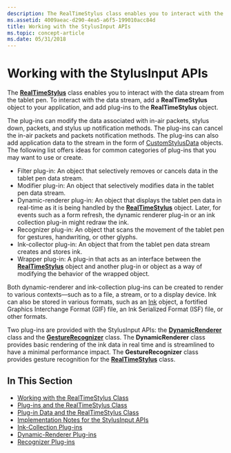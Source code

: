 ```yaml
---
description: The RealTimeStylus class enables you to interact with the data stream from the tablet pen. To interact with the data stream, add a RealTimeStylus object to your application, and add plug-ins to the RealTimeStylus object.
ms.assetid: 4009aeac-d290-4ea5-a6f5-199010acc84d
title: Working with the StylusInput APIs
ms.topic: concept-article
ms.date: 05/31/2018
---
```


# Working with the StylusInput APIs

The [**RealTimeStylus**](realtimestylus-class.md) class enables you to interact with the data stream from the tablet pen. To interact with the data stream, add a **RealTimeStylus** object to your application, and add plug-ins to the **RealTimeStylus** object.

The plug-ins can modify the data associated with in-air packets, stylus down, packets, and stylus up notification methods. The plug-ins can cancel the in-air packets and packets notification methods. The plug-ins can also add application data to the stream in the form of [CustomStylusData](/previous-versions/ms575208(v=vs.100)) objects. The following list offers ideas for common categories of plug-ins that you may want to use or create.

-   Filter plug-in: An object that selectively removes or cancels data in the tablet pen data stream.
-   Modifier plug-in: An object that selectively modifies data in the tablet pen data stream.
-   Dynamic-renderer plug-in: An object that displays the tablet pen data in real-time as it is being handled by the [**RealTimeStylus**](realtimestylus-class.md) object. Later, for events such as a form refresh, the dynamic renderer plug-in or an ink collection plug-in might redraw the ink.
-   Recognizer plug-in: An object that scans the movement of the tablet pen for gestures, handwriting, or other glyphs.
-   Ink-collector plug-in: An object that from the tablet pen data stream creates and stores ink.
-   Wrapper plug-in: A plug-in that acts as an interface between the [**RealTimeStylus**](realtimestylus-class.md) object and another plug-in or object as a way of modifying the behavior of the wrapped object.

Both dynamic-renderer and ink-collection plug-ins can be created to render to various contexts—such as to a file, a stream, or to a display device. Ink can also be stored in various formats, such as an [Ink](/previous-versions/aa515768(v=msdn.10)) object, a fortified Graphics Interchange Format (GIF) file, an Ink Serialized Format (ISF) file, or other formats.

Two plug-ins are provided with the StylusInput APIs: the [**DynamicRenderer**](/previous-versions/windows/desktop/legacy/ms701168(v=vs.85)) class and the [**GestureRecognizer**](gesturerecognizer-class.md) class. The **DynamicRenderer** class provides basic rendering of the ink data in real time and is streamlined to have a minimal performance impact. The **GestureRecognizer** class provides gesture recognition for the [**RealTimeStylus**](realtimestylus-class.md) class.

## In This Section

-   [Working with the RealTimeStylus Class](working-with-the-realtimestylus-class.md)
-   [Plug-ins and the RealTimeStylus Class](plug-ins-and-the-realtimestylus-class.md)
-   [Plug-in Data and the RealTimeStylus Class](plug-in-data-and-the-realtimestylus-class.md)
-   [Implementation Notes for the StylusInput APIs](implementation-notes-for-the-stylusinput-apis.md)
-   [Ink-Collection Plug-ins](ink-collection-plug-ins.md)
-   [Dynamic-Renderer Plug-ins](dynamic-renderer-plug-ins.md)
-   [Recognizer Plug-ins](recognizer-plug-ins.md)

 

 
